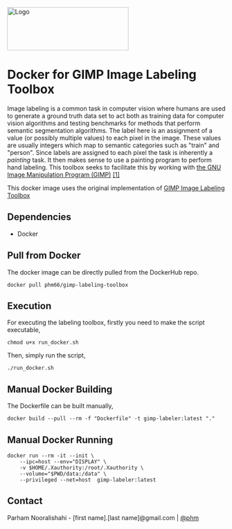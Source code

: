 <a href="https://www.ulaval.ca/en/" target="_blank">
    <img src="https://ssc.ca/sites/default/files/logo-ulaval-reseaux-sociaux.jpg" alt="Logo" width="280" height="100">
</a>

Docker for GIMP Image Labeling Toolbox
===========================

Image labeling is a common task in computer vision where humans are used to generate a ground truth data set to act both as training data for computer vision algorithms and testing benchmarks for methods that perform semantic segmentation algorithms. The label here is an assignment of a value (or possibly multiple values) to each pixel in the image. These values are usually integers which map to semantic categories such as "train" and "person". Since labels are assigned to each pixel the task is inherently a *painting* task. It then makes sense to use a painting program to perform hand labeling. This toolbox seeks to facilitate this by working with [the GNU Image Manipulation Program (GIMP)](http://www.gimp.org/) [[1]](https://github.com/vietjtnguyen/gimp-image-labeling-toolbox)

This docker image uses the original implementation of [GIMP Image Labeling Toolbox](https://github.com/vietjtnguyen/gimp-image-labeling-toolbox)

## Dependencies

* Docker

## Pull from Docker

The docker image can be directly pulled from the DockerHub repo.

```
docker pull phm66/gimp-labeling-toolbox
```

## Execution

For executing the labeling toolbox, firstly you need to make the script executable,

```
chmod u+x run_docker.sh
```

Then, simply run the script,

```
./run_docker.sh
```
## Manual Docker Building
The Dockerfile can be built manually,
```
docker build --pull --rm -f "Dockerfile" -t gimp-labeler:latest "."
```
## Manual Docker Running
```
docker run --rm -it --init \
    --ipc=host --env="DISPLAY" \
    -v $HOME/.Xauthority:/root/.Xauthority \
    --volume="$PWD/data:/data" \
    --privileged --net=host  gimp-labeler:latest
```

## Contact
Parham Nooralishahi - [first name].[last name]@gmail.com | [@phm](https://www.linkedin.com/in/parham-nooralishahi/) <br/>
